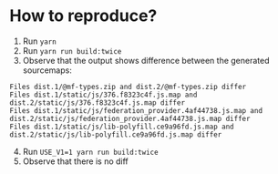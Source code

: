 How to reproduce?
=================

1. Run `yarn`
2. Run `yarn run build:twice`
3. Observe that the output shows difference between the generated sourcemaps:

```
Files dist.1/@mf-types.zip and dist.2/@mf-types.zip differ
Files dist.1/static/js/376.f8323c4f.js.map and dist.2/static/js/376.f8323c4f.js.map differ
Files dist.1/static/js/federation_provider.4af44738.js.map and dist.2/static/js/federation_provider.4af44738.js.map differ
Files dist.1/static/js/lib-polyfill.ce9a96fd.js.map and dist.2/static/js/lib-polyfill.ce9a96fd.js.map differ
```

4. Run `USE_V1=1 yarn run build:twice`
5. Observe that there is no diff
